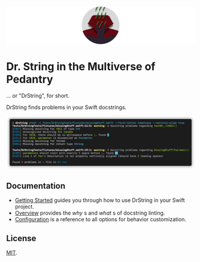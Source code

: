 ![Circular Logo](Documentation/Assets/Logo-Circular-Header.png)

# Dr. String in the Multiverse of Pedantry

… or "DrString", for short.

DrString finds problems in your Swift docstrings.

![Demo](Documentation/Assets/Demo.png)

## Documentation

- [Getting Started][] guides you through how to use DrString in your Swift
  project.
- [Overview][] provides the _why_ s and _what_ s of docstring linting.
- [Configuration][] is a reference to all options for behavior customization.

[Getting Started]: Documentation/GettingStarted.md
[Overview]: Documentation/Overview.md
[Configuration]: Documentation/Configuration.md

## License

[MIT](LICENSE.md).
